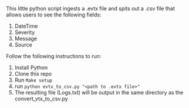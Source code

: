 This little python script ingests a .evtx file and spits out a .csv file that allows users to see the following fields:
1. DateTime
2. Severity
3. Message
4. Source

Follow the following instructions to run:
1. Install Python
2. Clone this repo
3. Run `Make setup`
4. run `python evtx_to_csv.py "<path to .evtx file>"`
5. The resulting file (Logs.txt) will be output in the same directory as the convert_vtx_to_csv.py
